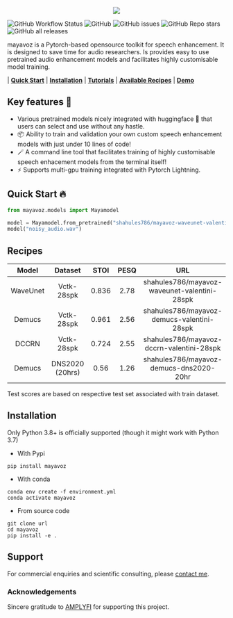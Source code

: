 <p align="center">
  <img src="https://user-images.githubusercontent.com/25312635/195514652-e4526cd1-1177-48e9-a80d-c8bfdb95d35f.png" />
</p>

![GitHub Workflow Status](https://img.shields.io/github/workflow/status/shahules786/enhancer/Enhancer)
![GitHub](https://img.shields.io/github/license/shahules786/enhancer)
![GitHub issues](https://img.shields.io/github/issues/shahules786/enhancer?logo=GitHub)
![GitHub Repo stars](https://img.shields.io/github/stars/shahules786/enhancer?style=social)
![GitHub all releases](https://img.shields.io/github/downloads/shahules786/enhancer/total)

mayavoz is a Pytorch-based opensource toolkit for speech enhancement. It is designed to save time for audio researchers. Is provides easy to use pretrained audio enhancement models and facilitates highly customisable model training.

| **[Quick Start](#quick-start-fire)** | **[Installation](#installation)** | **[Tutorials](https://github.com/shahules786/enhancer/tree/main/notebooks)** | **[Available Recipes](#recipes)** | **[Demo]()**
## Key features :key:

* Various pretrained models nicely integrated with huggingface 	:hugs: that users can select and use without any hastle.
* :package: Ability to train and validation your own custom speech enhancement models with just under 10 lines of code!
* :magic_wand: A command line tool that facilitates training of highly customisable speech enhacement models from the terminal itself!
* :zap: Supports multi-gpu training integrated with Pytorch Lightning.

## Quick Start :fire:
``` python
from mayavoz.models import Mayamodel

model = Mayamodel.from_pretrained("shahules786/mayavoz-waveunet-valentini-28spk")
model("noisy_audio.wav")
```

## Recipes

| Model     | Dataset      | STOI    | PESQ  | URL                           |
| :---:     |  :---:       | :---:   | :---: | :---:                         |
| WaveUnet  | Vctk-28spk   | 0.836   | 2.78  |  shahules786/mayavoz-waveunet-valentini-28spk      |
| Demucs    | Vctk-28spk   | 0.961   | 2.56  |  shahules786/mayavoz-demucs-valentini-28spk       |
| DCCRN     | Vctk-28spk   | 0.724   | 2.55  |  shahules786/mayavoz-dccrn-valentini-28spk         |
| Demucs     | DNS2020 (20hrs)  | 0.56 | 1.26  |  shahules786/mayavoz-demucs-dns2020-20hr        |

Test scores are based on respective test set associated with train dataset.

## Installation
Only Python 3.8+ is officially supported (though it might work with Python 3.7)

- With Pypi
```
pip install mayavoz
```

- With conda

```
conda env create -f environment.yml
conda activate mayavoz
```

- From source code
```
git clone url
cd mayavoz
pip install -e .
```

## Support

For commercial enquiries and scientific consulting, please [contact me](https://shahules786.github.io/).

### Acknowledgements
Sincere gratitude to [AMPLYFI](https://amplyfi.com/) for supporting this project.
